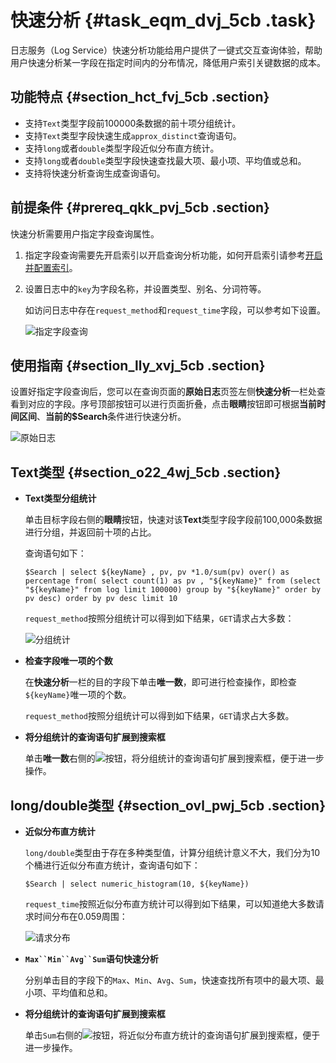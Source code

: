 # 快速分析 {#task_eqm_dvj_5cb .task}

日志服务（Log Service）快速分析功能给用户提供了一键式交互查询体验，帮助用户快速分析某一字段在指定时间内的分布情况，降低用户索引关键数据的成本。

## 功能特点 {#section_hct_fvj_5cb .section}

-   支持`Text`类型字段前100000条数据的前十项分组统计。
-   支持`Text`类型字段快速生成`approx_distinct`查询语句。
-   支持`long`或者`double`类型字段近似分布直方统计。
-   支持`long`或者`double`类型字段快速查找最大项、最小项、平均值或总和。
-   支持将快速分析查询生成查询语句。

## 前提条件 {#prereq_qkk_pvj_5cb .section}

快速分析需要用户指定字段查询属性。

1.  指定字段查询需要先开启索引以开启查询分析功能，如何开启索引请参考[开启并配置索引](intl.zh-CN/用户指南/查询与分析/开启并配置索引.md#)。
2.  设置日志中的`key`为字段名称，并设置类型、别名、分词符等。

    如访问日志中存在`request_method`和`request_time`字段，可以参考如下设置。

    ![](images/5590_zh-CN.png "指定字段查询")


## 使用指南 {#section_lly_xvj_5cb .section}

设置好指定字段查询后，您可以在查询页面的**原始日志**页签左侧**快速分析**一栏处查看到对应的字段。序号顶部按钮可以进行页面折叠，点击**眼睛**按钮即可根据**当前时间区间**、**当前的$Search**条件进行快速分析。

![](images/5591_zh-CN.png "原始日志")

## Text类型 {#section_o22_4wj_5cb .section}

-   **Text类型分组统计** 

    单击目标字段右侧的**眼睛**按钮，快速对该**Text**类型字段字段前100,000条数据进行分组，并返回前十项的占比。

    查询语句如下：

    ```
    $Search | select ${keyName} , pv, pv *1.0/sum(pv) over() as percentage from( select count(1) as pv , "${keyName}" from (select "${keyName}" from log limit 100000) group by "${keyName}" order by pv desc) order by pv desc limit 10
    ```

    `request_method`按照分组统计可以得到如下结果，`GET`请求占大多数：

    ![](images/5593_zh-CN.png "分组统计")

-   **检查字段唯一项的个数** 

    在**快速分析**一栏的目的字段下单击**唯一数**，即可进行检查操作，即检查`${keyName}`唯一项的个数。

    `request_method`按照分组统计可以得到如下结果，`GET`请求占大多数。

-   **将分组统计的查询语句扩展到搜索框** 

    单击**唯一数**右侧的![](http://static-aliyun-doc.oss-cn-hangzhou.aliyuncs.com/assets/img/13136/155773072846920_zh-CN.png)按钮，将分组统计的查询语句扩展到搜索框，便于进一步操作。


## long/double类型 {#section_ovl_pwj_5cb .section}

-   **近似分布直方统计** 

    `long/double`类型由于存在多种类型值，计算分组统计意义不大，我们分为10个桶进行近似分布直方统计，查询语句如下：

    ```
    $Search | select numeric_histogram(10, ${keyName})
    ```

    `request_time`按照近似分布直方统计可以得到如下结果，可以知道绝大多数请求时间分布在0.059周围：

    ![](images/5594_zh-CN.png "请求分布")

-   **`Max``Min``Avg``Sum`语句快速分析** 

    分别单击目的字段下的`Max`、`Min`、`Avg`、`Sum`，快速查找所有项中的最大项、最小项、平均值和总和。

-   **将分组统计的查询语句扩展到搜索框** 

    单击`Sum`右侧的![](http://static-aliyun-doc.oss-cn-hangzhou.aliyuncs.com/assets/img/13136/155773072846920_zh-CN.png)按钮，将近似分布直方统计的查询语句扩展到搜索框，便于进一步操作。



